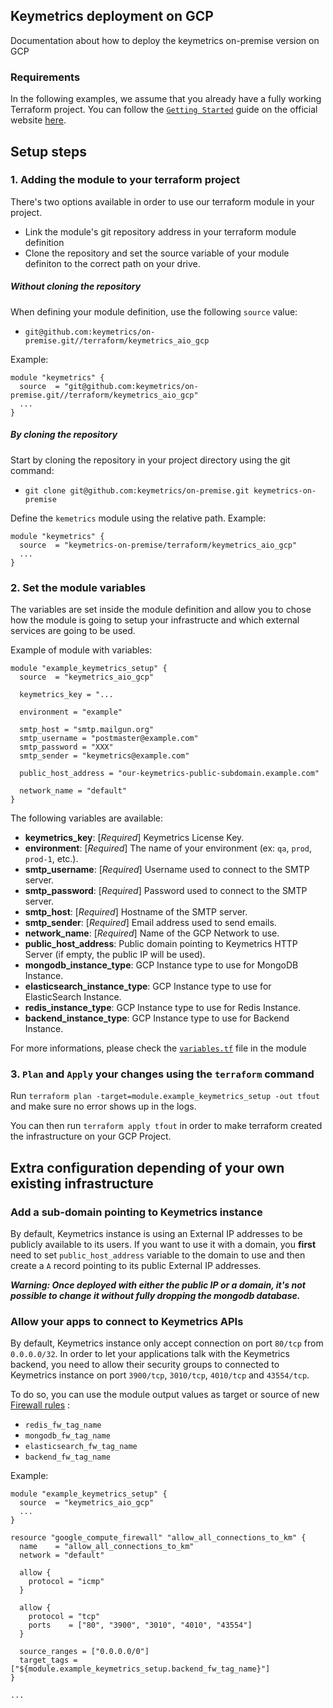 ## Keymetrics deployment on GCP

Documentation about how to deploy the keymetrics on-premise version on GCP

### Requirements

In the following examples, we assume that you already have a fully working Terraform project. You can follow the [`Getting Started`](https://www.terraform.io/intro/getting-started/install.html) guide on the official website [here](https://www.terraform.io/intro/getting-started/install.html).

## Setup steps

### 1. Adding the module to your terraform project

There's two options available in order to use our terraform module in your project. 
- Link the module's git repository address in your terraform module definition
- Clone the repository and set the source variable of your module definiton to the correct path on your drive.

##### Without cloning the repository

When defining your module definition, use the following `source` value:
- `git@github.com:keymetrics/on-premise.git//terraform/keymetrics_aio_gcp`

Example: 

```
module "keymetrics" {
  source  = "git@github.com:keymetrics/on-premise.git//terraform/keymetrics_aio_gcp"
  ...
}
```

##### By cloning the repository

Start by cloning the repository in your project directory using the git command:
- `git clone git@github.com:keymetrics/on-premise.git keymetrics-on-premise`

Define the `kemetrics` module using the relative path.
Example:

```
module "keymetrics" {
  source  = "keymetrics-on-premise/terraform/keymetrics_aio_gcp"
  ...
}
```

### 2. Set the module variables

The variables are set inside the module definition and allow you to chose how the module is going to setup your infrastructe and which external services are going to be used.

Example of module with variables:

```
module "example_keymetrics_setup" {
  source  = "keymetrics_aio_gcp"

  keymetrics_key = "...

  environment = "example"

  smtp_host = "smtp.mailgun.org"
  smtp_username = "postmaster@example.com"
  smtp_password = "XXX"
  smtp_sender = "keymetrics@example.com"
  
  public_host_address = "our-keymetrics-public-subdomain.example.com"
  
  network_name = "default"
}
```

The following variables are available:
- **keymetrics_key**: [*Required*] Keymetrics License Key.
- **environment**: [*Required*] The name of your environment (ex: `qa`, `prod`, `prod-1`, etc.).
- **smtp_username**: [*Required*] Username used to connect to the SMTP server.
- **smtp_password**: [*Required*] Password used to connect to the SMTP server.
- **smtp_host**: [*Required*] Hostname of the SMTP server.
- **smtp_sender**: [*Required*] Email address used to send emails.
- **network_name**: [*Required*] Name of the GCP Network to use.
- **public_host_address**: Public domain pointing to Keymetrics HTTP Server (if empty, the public IP will be used).
- **mongodb_instance_type**: GCP Instance type to use for MongoDB Instance.
- **elasticsearch_instance_type**: GCP Instance type to use for ElasticSearch Instance.
- **redis_instance_type**: GCP Instance type to use for Redis Instance.
- **backend_instance_type**: GCP Instance type to use for Backend Instance.


For more informations, please check the [`variables.tf`](https://github.com/keymetrics/on-premise/blob/master/terraform/keymetrics_aio_gcp/variables.tf) file in the module

### 3. `Plan` and `Apply` your changes using the `terraform` command

Run `terraform plan -target=module.example_keymetrics_setup -out tfout` and make sure no error shows up in the logs.

You can then run `terraform apply tfout` in order to make terraform created the infrastructure on your GCP Project.

## Extra configuration depending of your own existing infrastructure

### Add a sub-domain pointing to Keymetrics instance

By default, Keymetrics instance is using an External IP addresses to be publicly available to its users. If you want to use it with a domain, you __first__ need to set `public_host_address` variable to the domain to use and then create a `A` record pointing to its public External IP addresses.

*__Warning: Once deployed with either the public IP or a domain, it's not possible to change it without fully dropping the mongodb database.__*

### Allow your apps to connect to Keymetrics APIs

By default, Keymetrics instance only accept connection on port `80/tcp` from `0.0.0.0/32`. In order to let your applications talk with the Keymetrics backend, you need to allow their security groups to connected to Keymetrics instance on port `3900/tcp`, `3010/tcp`, `4010/tcp` and `43554/tcp`.

To do so, you can use the module output values as target or source of new [Firewall rules](https://www.terraform.io/docs/providers/google/r/compute_firewall.html) :
- `redis_fw_tag_name`
- `mongodb_fw_tag_name`
- `elasticsearch_fw_tag_name`
- `backend_fw_tag_name`

Example: 
```
module "example_keymetrics_setup" {
  source  = "keymetrics_aio_gcp"
  ...
}

resource "google_compute_firewall" "allow_all_connections_to_km" {
  name    = "allow_all_connections_to_km"
  network = "default"

  allow {
    protocol = "icmp"
  }

  allow {
    protocol = "tcp"
    ports    = ["80", "3900", "3010", "4010", "43554"]
  }

  source_ranges = ["0.0.0.0/0"]
  target_tags = ["${module.example_keymetrics_setup.backend_fw_tag_name}"]
}

...
```
